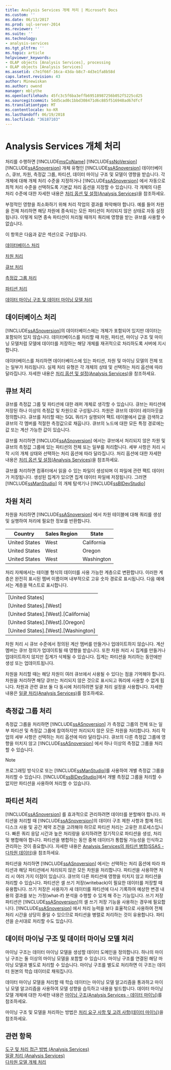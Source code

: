 ```yaml
---
title: Analysis Services 개체 처리 | Microsoft Docs
ms.custom: ''
ms.date: 06/13/2017
ms.prod: sql-server-2014
ms.reviewer: ''
ms.suite: ''
ms.technology:
- analysis-services
ms.tgt_pltfrm: ''
ms.topic: article
helpviewer_keywords:
- OLAP objects [Analysis Services], processing
- OLAP objects [Analysis Services]
ms.assetid: c7e1f66f-16ca-43da-b8c7-4d3e1fa8b58d
caps.latest.revision: 43
author: Minewiskan
ms.author: owend
manager: mblythe
ms.openlocfilehash: 45fc3c5f6ba3effb69518987256b052f5225cd25
ms.sourcegitcommit: 5dd5cad0c1bbd308471d6c885f516948ad67dfcf
ms.translationtype: MT
ms.contentlocale: ko-KR
ms.lasthandoff: 06/19/2018
ms.locfileid: "36187103"
---
```

# <a name="processing-analysis-services-objects"></a>Analysis Services 개체 처리
  처리를 수행하면 [!INCLUDE[msCoName](../../includes/msconame-md.md)] [!INCLUDE[ssNoVersion](../../includes/ssnoversion-md.md)] [!INCLUDE[ssASnoversion](../../includes/ssasnoversion-md.md)] 개체 유형인 [!INCLUDE[ssASnoversion](../../includes/ssasnoversion-md.md)] 데이터베이스, 큐브, 차원, 측정값 그룹, 파티션, 데이터 마이닝 구조 및 모델이 영향을 받습니다. 각 개체에 대해 개체 처리 수준을 지정하거나 [!INCLUDE[ssASnoversion](../../includes/ssasnoversion-md.md)] 에서 자동으로 최적 처리 수준을 선택하도록 기본값 처리 옵션을 지정할 수 있습니다. 각 개체의 다른 처리 수준에 대한 자세한 내용은 [처리 옵션 및 설정&#40;Analysis Services&#41;](processing-options-and-settings-analysis-services.md)을 참조하세요.  
  
 부정적인 영향을 최소화하기 위해 처리 작업의 결과를 파악해야 합니다. 예를 들어 차원을 전체 처리하면 해당 차원에 종속되는 모든 파티션이 처리되지 않은 상태로 자동 설정됩니다. 이렇게 되면 종속 파티션이 처리될 때까지 쿼리에 영향을 받는 큐브를 사용할 수 없습니다.  
  
 이 항목은 다음과 같은 섹션으로 구성됩니다.  
  
 [데이터베이스 처리](#bkmk_procdb)  
  
 [차원 처리](#bkmk_procdim)  
  
 [큐브 처리](#bkmk_proccube)  
  
 [측정값 그룹 처리](#bkmk_procmeasure)  
  
 [파티션 처리](#bkmk_procpartition)  
  
 [데이터 마이닝 구조 및 데이터 마이닝 모델 처리](#bkmk_procdm)  
  
##  <a name="bkmk_procdb"></a> 데이터베이스 처리  
 [!INCLUDE[ssASnoversion](../../includes/ssasnoversion-md.md)]의 데이터베이스에는 개체가 포함되어 있지만 데이터는 포함되어 있지 않습니다. 데이터베이스를 처리할 때 차원, 파티션, 마이닝 구조 및 마이닝 모델처럼 모델에 데이터를 저장하는 해당 개체를 재귀적으로 처리하도록 서버에 지시합니다.  
  
 데이터베이스를 처리하면 데이터베이스에 있는 파티션, 차원 및 마이닝 모델의 전체 또는 일부가 처리됩니다. 실제 처리 유형은 각 개체의 상태 및 선택하는 처리 옵션에 따라 달라집니다. 자세한 내용은 [처리 옵션 및 설정&#40;Analysis Services&#41;](processing-options-and-settings-analysis-services.md)을 참조하세요.  
  
##  <a name="bkmk_proccube"></a> 큐브 처리  
 큐브를 측정값 그룹 및 파티션에 대한 래퍼 개체로 생각할 수 있습니다. 큐브는 파티션에 저장된 하나 이상의 측정값 및 차원으로 구성됩니다. 차원은 큐브의 데이터 레이아웃을 정의합니다. 큐브를 처리할 때는 SQL 쿼리가 실행되어 팩트 테이블에서 값을 검색하고 큐브의 각 멤버를 적절한 측정값으로 채웁니다. 큐브의 노드에 대한 모든 특정 경로에는 값 또는 계산 가능한 값이 있습니다.  
  
 큐브를 처리하면 [!INCLUDE[ssASnoversion](../../includes/ssasnoversion-md.md)] 에서는 큐브에서 처리되지 않은 차원 및 큐브의 측정값 그룹에 있는 파티션의 전체 또는 일부를 처리합니다. 세부 사항은 처리 시작 시의 개체 상태와 선택하는 처리 옵션에 따라 달라집니다. 처리 옵션에 대한 자세한 내용은 [처리 옵션 및 설정&#40;Analysis Services&#41;](processing-options-and-settings-analysis-services.md)을 참조하세요.  
  
 큐브를 처리하면 컴퓨터에서 읽을 수 있는 파일이 생성되며 이 파일에 관련 팩트 데이터가 저장됩니다. 생성된 집계가 있으면 집계 데이터 파일에 저장됩니다. 그러면 [!INCLUDE[ssManStudio](../../includes/ssmanstudio-md.md)] 의 개체 탐색기나 [!INCLUDE[ssBIDevStudio](../../includes/ssbidevstudio-md.md)]  
  
##  <a name="bkmk_procdim"></a> 차원 처리  
 차원을 처리하면 [!INCLUDE[ssASnoversion](../../includes/ssasnoversion-md.md)] 에서 차원 테이블에 대해 쿼리를 생성 및 실행하여 처리에 필요한 정보를 반환합니다.  
  
|Country|Sales Region|State|  
|-------------|------------------|-----------|  
|United States|West|California|  
|United States|West|Oregon|  
|United States|West|Washington|  
  
 처리 자체에서는 테이블 형식의 데이터를 사용 가능한 계층으로 변환합니다. 이러한 계층은 완전히 표시된 멤버 이름이며 내부적으로 고유 숫자 경로로 표시됩니다. 다음 예에서는 계층을 텍스트로 표시합니다.  
  
||  
|-|  
|[United States]|  
|[United States].[West]|  
|[United States].[West].[California]|  
|[United States].[West].[Oregon]|  
|[United States].[West].[Washington]|  
  
 차원 처리 시 큐브 수준에서 정의된 계산 멤버를 만들거나 업데이트하지 않습니다. 계산 멤버는 큐브 정의가 업데이트될 때 영향을 받습니다. 또한 차원 처리 시 집계를 만들거나 업데이트하지 않지만 집계가 삭제될 수 있습니다. 집계는 파티션을 처리하는 동안에만 생성 또는 업데이트됩니다.  
  
 차원을 처리할 때는 해당 차원이 여러 큐브에서 사용될 수 있다는 점을 기억해야 합니다. 차원을 처리하면 해당 큐브는 처리되지 않은 것으로 표시되고 쿼리에 사용할 수 없게 됩니다. 차원과 관련 큐브 둘 다 동시에 처리하려면 일괄 처리 설정을 사용합니다. 자세한 내용은 [일괄 처리&#40;Analysis Services&#41;](batch-processing-analysis-services.md)를 참조하세요.  
  
##  <a name="bkmk_procmeasure"></a> 측정값 그룹 처리  
 측정값 그룹을 처리하면 [!INCLUDE[ssASnoversion](../../includes/ssasnoversion-md.md)] 가 측정값 그룹의 전체 또는 일부 파티션 및 측정값 그룹에 참여하지만 처리되지 않은 모든 차원을 처리합니다. 처리 작업의 세부 사항은 선택하는 처리 옵션에 따라 달라집니다. 큐브의 다른 측정값 그룹에 영향을 미치지 않고 [!INCLUDE[ssASnoversion](../../includes/ssasnoversion-md.md)] 에서 하나 이상의 측정값 그룹을 처리할 수 있습니다.  
  
> [!NOTE]  
>  프로그래밍 방식으로 또는 [!INCLUDE[ssManStudio](../../includes/ssmanstudio-md.md)]를 사용하여 개별 측정값 그룹을 처리할 수 있습니다. [!INCLUDE[ssBIDevStudio](../../includes/ssbidevstudio-md.md)]에서 개별 측정값 그룹을 처리할 수 없지만 파티션을 사용하여 처리할 수 있습니다.  
  
##  <a name="bkmk_procpartition"></a> 파티션 처리  
 [!INCLUDE[ssASnoversion](../../includes/ssasnoversion-md.md)] 를 효과적으로 관리하려면 데이터를 분할해야 합니다. 파티션을 처리할 때 [!INCLUDE[ssASnoversion](../../includes/ssasnoversion-md.md)]의 데이터 구조 제한 사항과 함께 하드 디스크 사용 및 공간 제약 조건을 고려해야 하므로 파티션 처리는 고유한 프로세스입니다. 빠른 쿼리 응답 시간과 높은 처리량을 유지하려면 정기적으로 파티션을 생성, 처리 및 병합해야 합니다. 파티션을 병합하는 동안 중복 데이터가 통합될 가능성을 인식하고 관리하는 것이 중요합니다. 자세한 내용은 [Analysis Services의 파티션 병합&#40;SSAS - 다차원 데이터&#41;](merge-partitions-in-analysis-services-ssas-multidimensional.md)을 참조하세요.  
  
 파티션을 처리하면 [!INCLUDE[ssASnoversion](../../includes/ssasnoversion-md.md)] 에서는 선택하는 처리 옵션에 따라 파티션과 해당 파티션에서 처리되지 않은 모든 차원을 처리합니다. 파티션을 사용하면 처리 시 여러 가지 이점이 있습니다. 큐브의 다른 파티션에 영향을 미치지 않고 파티션을 처리할 수 있습니다. 파티션은 셀 쓰기 저장(writeback)이 필요한 데이터를 저장할 때 유용합니다. 쓰기 저장은 사용자가 새 데이터를 파티션에 다시 기록하여 예상한 변경 내용의 결과를 보는 가정(what-if) 분석을 수행할 수 있게 해 주는 기능입니다. 쓰기 저장 파티션은 [!INCLUDE[ssASnoversion](../../includes/ssasnoversion-md.md)]의 셀 쓰기 저장 기능을 사용하는 경우에 필요합니다. [!INCLUDE[ssASnoversion](../../includes/ssasnoversion-md.md)] 에서 처리 능력을 보다 효율적으로 사용하여 전체 처리 시간을 상당히 줄일 수 있으므로 파티션을 병렬로 처리하는 것이 유용합니다. 파티션을 순서대로 처리할 수도 있습니다.  
  
##  <a name="bkmk_procdm"></a> 데이터 마이닝 구조 및 데이터 마이닝 모델 처리  
 마이닝 구조는 데이터 마이닝 모델을 생성할 데이터 도메인을 정의합니다. 하나의 마이닝 구조는 둘 이상의 마이닝 모델을 포함할 수 있습니다. 마이닝 구조를 연결된 해당 마이닝 모델과 별도로 처리할 수 있습니다. 마이닝 구조를 별도로 처리하면 이 구조는 데이터 원본의 학습 데이터로 채워집니다.  
  
 데이터 마이닝 모델을 처리할 때 학습 데이터는 마이닝 모델 알고리즘을 통과하고 마이닝 모델 알고리즘을 사용하여 모델 성향을 습득하고 내용을 빌드합니다. 데이터 마이닝 모델 개체에 대한 자세한 내용은 [마이닝 구조&#40;Analysis Services - 데이터 마이닝&#41;](../data-mining/mining-structures-analysis-services-data-mining.md)를 참조하세요.  
  
 마이닝 구조 및 모델을 처리하는 방법은 [처리 요구 사항 및 고려 사항&#40;데이터 마이닝&#41;](../data-mining/processing-requirements-and-considerations-data-mining.md)을 참조하세요.  
  
## <a name="see-also"></a>관련 항목  
 [도구 및 처리 접근 방법 &#40;Analysis Services&#41;](tools-and-approaches-for-processing-analysis-services.md)   
 [일괄 처리 &#40;Analysis Services&#41;](batch-processing-analysis-services.md)   
 [다차원 모델 개체 처리](processing-a-multidimensional-model-analysis-services.md)  
  
  